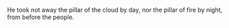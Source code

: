 He took not away the pillar of the cloud by day, nor the pillar of fire by night, from before the people.
